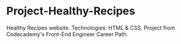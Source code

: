 # Project-Healthy-Recipes
Healthy Recipes website.  Technologies: HTML &amp; CSS. Project from Codecademy's Front-End Engineer Career Path.

